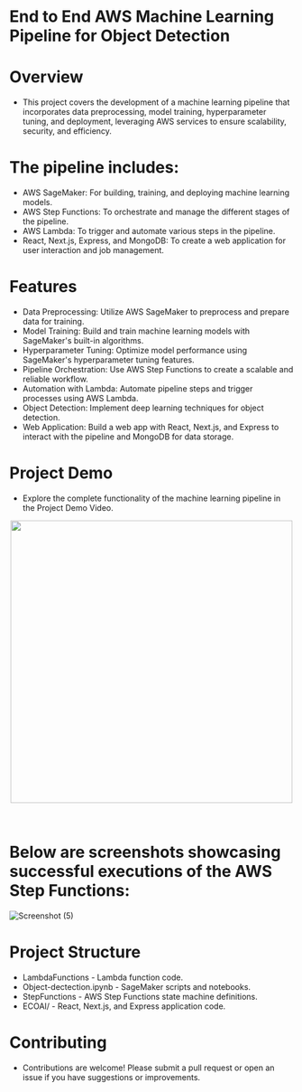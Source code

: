 
# End to End AWS Machine Learning Pipeline for Object Detection

# Overview
* This project covers the development of a machine learning pipeline that incorporates data preprocessing, model training, hyperparameter tuning, and deployment, leveraging AWS services 
 to ensure scalability, security, and efficiency.

# The pipeline includes:
* AWS SageMaker: For building, training, and deploying machine learning models.
* AWS Step Functions: To orchestrate and manage the different stages of the pipeline.
* AWS Lambda: To trigger and automate various steps in the pipeline.
* React, Next.js, Express, and MongoDB: To create a web application for user interaction and job management.
# Features
* Data Preprocessing: Utilize AWS SageMaker to preprocess and prepare data for training.
* Model Training: Build and train machine learning models with SageMaker's built-in algorithms.
* Hyperparameter Tuning: Optimize model performance using SageMaker's hyperparameter tuning features.
* Pipeline Orchestration: Use AWS Step Functions to create a scalable and reliable workflow.
* Automation with Lambda: Automate pipeline steps and trigger processes using AWS Lambda.
* Object Detection: Implement deep learning techniques for object detection.
* Web Application: Build a web app with React, Next.js, and Express to interact with the pipeline and MongoDB for data storage.
# Project Demo
* Explore the complete functionality of the machine learning pipeline in the Project Demo Video.

<p align="center">
    <img src="https://github.com/user-attachments/assets/3aee119e-19a8-4c95-83a7-162e8d85052d" width="500" align="center">
</p>
<br />





# Below are screenshots showcasing successful executions of the AWS Step Functions:
![Screenshot (5)](https://github.com/user-attachments/assets/62bd0832-c34d-49c3-bcc2-10462512afe8)


# Project Structure
* LambdaFunctions - Lambda function code.
* Object-dectection.ipynb - SageMaker scripts and notebooks.
* StepFunctions - AWS Step Functions state machine definitions.
* ECOAI/ - React, Next.js, and Express application code.

# Contributing
* Contributions are welcome! Please submit a pull request or open an issue if you have suggestions or improvements.
